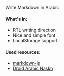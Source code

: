 Write Markdown in Arabic

#### What's in:

- RTL writing direction
- Nice and simple font
- LocalStorage support

#### Used resources:

- [markdown-js](https://github.com/evilstreak/markdown-js)
- [Droid Arabic Naskh](http://www.google.com/fonts/earlyaccess)
